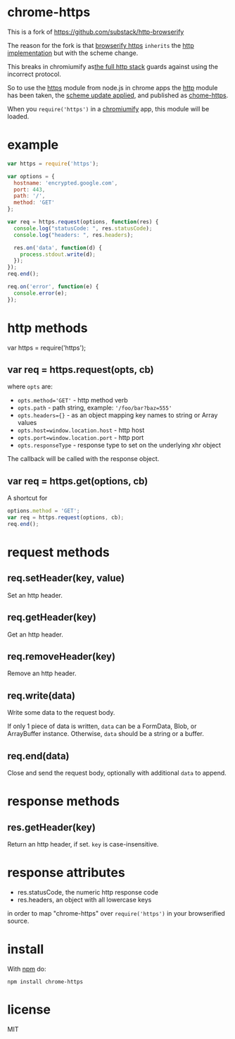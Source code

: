 # chrome-https

This is a fork of https://github.com/substack/http-browserify

The reason for the fork is that [browserify https](https://github.com/substack/https-browserify/blob/master/index.js) 
`inherits` the [http implementation](https://github.com/substack/http-browserify) but with the scheme change.

This breaks in chromiumify as[the full http stack](https://github.com/jscissr/http-node) guards against using the incorrect protocol.

So to use the [https](https://nodejs.org/api/https.html) module from node.js in chrome apps the [http](https://github.com/substack/http-browserify) module 
has been taken, the [scheme update applied](https://github.com/No9/chrome-https/blob/master/chrome.js#L11), and published as [chome-https](https://www.npmjs.com/package/chrome-https).

When you `require('https')` in a
[chromiumify](http://github.com/chromiumify/chromiumify) app, this module will be loaded.

# example

``` js
var https = require('https');

var options = {
  hostname: 'encrypted.google.com',
  port: 443,
  path: '/',
  method: 'GET'
};

var req = https.request(options, function(res) {
  console.log("statusCode: ", res.statusCode);
  console.log("headers: ", res.headers);

  res.on('data', function(d) {
    process.stdout.write(d);
  });
});
req.end();

req.on('error', function(e) {
  console.error(e);
});
```

# http methods

var https = require('https');

## var req = https.request(opts, cb)

where `opts` are:

* `opts.method='GET'` - http method verb
* `opts.path` - path string, example: `'/foo/bar?baz=555'`
* `opts.headers={}` - as an object mapping key names to string or Array values
* `opts.host=window.location.host` - http host
* `opts.port=window.location.port` - http port
* `opts.responseType` - response type to set on the underlying xhr object

The callback will be called with the response object.

## var req = https.get(options, cb)

A shortcut for

``` js
options.method = 'GET';
var req = https.request(options, cb);
req.end();
```

# request methods

## req.setHeader(key, value)

Set an http header.

## req.getHeader(key)

Get an http header.

## req.removeHeader(key)

Remove an http header.

## req.write(data)

Write some data to the request body.

If only 1 piece of data is written, `data` can be a FormData, Blob, or
ArrayBuffer instance. Otherwise, `data` should be a string or a buffer.

## req.end(data)

Close and send the request body, optionally with additional `data` to append.

# response methods

## res.getHeader(key)

Return an http header, if set. `key` is case-insensitive.

# response attributes

* res.statusCode, the numeric http response code
* res.headers, an object with all lowercase keys


in order to map "chrome-https" over `require('https')` in your browserified
source.

# install

With [npm](https://npmjs.org) do:

```
npm install chrome-https
```

# license

MIT
